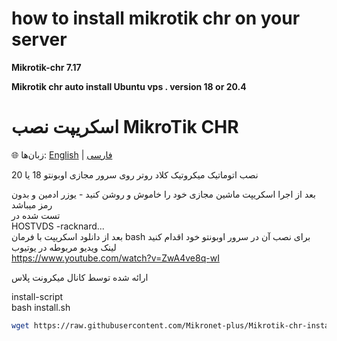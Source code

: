 # how to install mikrotik chr on your server
**Mikrotik-chr 7.17**

**Mikrotik chr auto install Ubuntu vps . version 18 or 20.4**



# اسکریپت نصب MikroTik CHR

🌐 زبان‌ها: [English](README.md) | [فارسی](README.fa.md)

نصب اتوماتیک میکروتیک کلاد روتر روی سرور مجازی اوبونتو 18 یا 20  
 
بعد از اجرا اسکریپت ماشین مجازی خود را خاموش و روشن کنید - یوزر ادمین و بدون رمز میباشد  
تست شده در  
HOSTVDS -racknard...  
بعد از دانلود اسکریپت با فرمان bash برای نصب آن در سرور اوبونتو خود اقدام کنید  
لینک ویدیو مربوطه در یوتیوب   
https://www.youtube.com/watch?v=ZwA4ve8q-wI  

ارائه شده توسط کانال میکرونت پلاس 


install-script    
  bash install.sh

``` bash
wget https://raw.githubusercontent.com/Mikronet-plus/Mikrotik-chr-install-script-/main/install.sh


